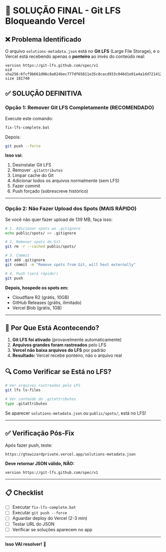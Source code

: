 # 🚨 SOLUÇÃO FINAL - Git LFS Bloqueando Vercel

## ❌ Problema Identificado

O arquivo `solutions-metadata.json` está no **Git LFS** (Large File Storage), e o Vercel está recebendo apenas o **ponteiro** ao invés do conteúdo real:

```
version https://git-lfs.github.com/spec/v1
oid sha256:6fcf9b661d06c8a024bec777df65811e35c8cacd933c046d1e91a4a1dd721412
size 181740
```

## ✅ SOLUÇÃO DEFINITIVA

### Opção 1: Remover Git LFS Completamente (RECOMENDADO)

Execute este comando:

```bash
fix-lfs-complete.bat
```

Depois:

```bash
git push --force
```

**Isso vai:**
1. Desinstalar Git LFS
2. Remover `.gitattributes`
3. Limpar cache do Git
4. Adicionar todos os arquivos normalmente (sem LFS)
5. Fazer commit
6. Push forçado (sobrescreve histórico)

---

### Opção 2: Não Fazer Upload dos Spots (MAIS RÁPIDO)

Se você não quer fazer upload de 139 MB, faça isso:

```bash
# 1. Adicionar spots ao .gitignore
echo public/spots/ >> .gitignore

# 2. Remover spots do Git
git rm -r --cached public/spots/

# 3. Commit
git add .gitignore
git commit -m "Remove spots from Git, will host externally"

# 4. Push (será rápido!)
git push
```

**Depois, hospede os spots em:**
- Cloudflare R2 (grátis, 10GB)
- GitHub Releases (grátis, ilimitado)
- Vercel Blob (grátis, 1GB)

---

## 🎯 Por Que Está Acontecendo?

1. **Git LFS foi ativado** (provavelmente automaticamente)
2. **Arquivos grandes foram rastreados** pelo LFS
3. **Vercel não baixa arquivos do LFS** por padrão
4. **Resultado:** Vercel recebe ponteiro, não o arquivo real

## 🔍 Como Verificar se Está no LFS?

```bash
# Ver arquivos rastreados pelo LFS
git lfs ls-files

# Ver conteúdo do .gitattributes
type .gitattributes
```

Se aparecer `solutions-metadata.json` ou `public/spots/`, está no LFS!

---

## ✅ Verificação Pós-Fix

Após fazer push, teste:

```
https://gtowizardprivate.vercel.app/solutions-metadata.json
```

**Deve retornar JSON válido, NÃO:**
```
version https://git-lfs.github.com/spec/v1
```

---

## 📋 Checklist

- [ ] Executar `fix-lfs-complete.bat`
- [ ] Executar `git push --force`
- [ ] Aguardar deploy do Vercel (2-3 min)
- [ ] Testar URL do JSON
- [ ] Verificar se soluções aparecem no app

---

**Isso VAI resolver!** 🚀
